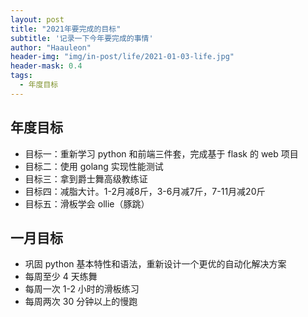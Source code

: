 ```yaml
---
layout: post
title: "2021年要完成的目标"
subtitle: '记录一下今年要完成的事情'
author: "Haauleon"
header-img: "img/in-post/life/2021-01-03-life.jpg"
header-mask: 0.4
tags:
  - 年度目标
---
```


## 年度目标
* 目标一：重新学习 python 和前端三件套，完成基于 flask 的 web 项目    
* 目标二：使用 golang 实现性能测试   
* 目标三：拿到爵士舞高级教练证   
* 目标四：减脂大计。1-2月减8斤，3-6月减7斤，7-11月减20斤    
* 目标五：滑板学会 ollie（豚跳）   


## 一月目标 
* 巩固 python 基本特性和语法，重新设计一个更优的自动化解决方案    
* 每周至少 4 天练舞    
* 每周一次 1-2 小时的滑板练习      
* 每周两次 30 分钟以上的慢跑